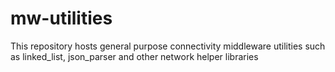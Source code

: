 # mw-utilities

This repository hosts general purpose connectivity middleware utilities such as linked_list, json_parser and other network helper libraries

